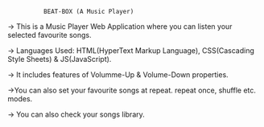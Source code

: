               BEAT-BOX (A Music Player)

-> This is a Music Player Web Application where you can listen your selected favourite songs.

-> Languages Used: HTML(HyperText Markup Language), CSS(Cascading Style Sheets) & JS(JavaScript).

-> It includes features of Volumme-Up & Volume-Down properties.

->You can also set your favourite songs at repeat. repeat once, shuffle etc. modes.

-> You can also check your songs library.
